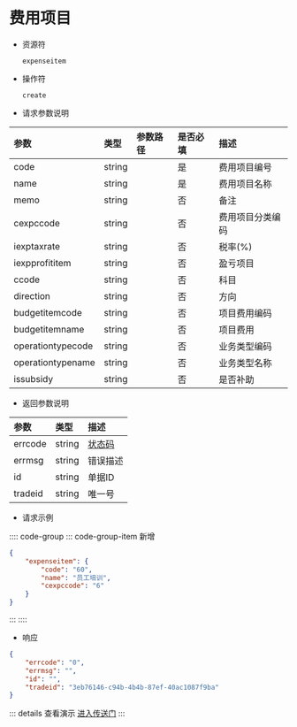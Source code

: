 # 费用项目

- 资源符

  `expenseitem`
  
- 操作符

  `create`

- 请求参数说明

|参数|类型|参数路径|是否必填|描述|
|:-|:-|:-|:-|:-|
|code|string||是|费用项目编号|
|name|string||是|费用项目名称|
|memo|string||否|备注|
|cexpccode|string||否|费用项目分类编码|
|iexptaxrate|string||否|税率(%)|
|iexpprofititem|string||否|盈亏项目|
|ccode|string||否|科目|
|direction|string||否|方向|
|budgetitemcode|string||否|项目费用编码|
|budgetitemname|string||否|项目费用|
|operationtypecode|string||否|业务类型编码|
|operationtypename|string||否|业务类型名称|
|issubsidy|string||否|是否补助|

- 返回参数说明

|参数|类型|描述|
|:-|:-|:-|
|errcode|string|[状态码](./../error.md)|
|errmsg|string|错误描述|
|id|string|单据ID|
|tradeid|string|唯一号|

- 请求示例

:::: code-group
::: code-group-item 新增

```json
{
    "expenseitem": {
        "code": "60",
        "name": "员工培训",
        "cexpccode": "6"
    }
}
```

:::
::::

- 响应

```json
{
    "errcode": "0",
    "errmsg": "",
    "id": "",
    "tradeid": "3eb76146-c94b-4b4b-87ef-40ac1087f9ba"
}
```

::: details 查看演示
[进入传送门](/images/yonyou/gif/expenseitem.gif)
:::

